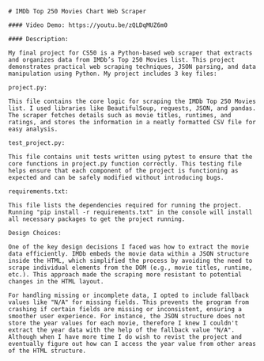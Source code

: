     # IMDb Top 250 Movies Chart Web Scraper

    #### Video Demo: https://youtu.be/zQLDqMUZ6m0

    #### Description:

    My final project for CS50 is a Python-based web scraper that extracts and organizes data from IMDb’s Top 250 Movies list. This project demonstrates practical web scraping techniques, JSON parsing, and data manipulation using Python. My project includes 3 key files:

    project.py:

    This file contains the core logic for scraping the IMDb Top 250 Movies list. I used libraries like BeautifulSoup, requests, JSON, and pandas. The scraper fetches details such as movie titles, runtimes, and ratings, and stores the information in a neatly formatted CSV file for easy analysis.

    test_project.py:

    This file contains unit tests written using pytest to ensure that the core functions in project.py function correctly. This testing file helps ensure that each component of the project is functioning as expected and can be safely modified without introducing bugs.

    requirements.txt:

    This file lists the dependencies required for running the project. Running "pip install -r requirements.txt" in the console will install all necessary packages to get the project running.

    Design Choices:

    One of the key design decisions I faced was how to extract the movie data efficiently. IMDb embeds the movie data within a JSON structure inside the HTML, which simplified the process by avoiding the need to scrape individual elements from the DOM (e.g., movie titles, runtime, etc.). This approach made the scraping more resistant to potential changes in the HTML layout.

    For handling missing or incomplete data, I opted to include fallback values like "N/A" for missing fields. This prevents the program from crashing if certain fields are missing or inconsistent, ensuring a smoother user experience. For instance, the JSON structure does not store the year values for each movie, therefore I knew I couldn't extract the year data with the help of the fallback value "N/A". Although when I have more time I do wish to revist the project and eventually figure out how can I access the year value from other areas of the HTML structure.

